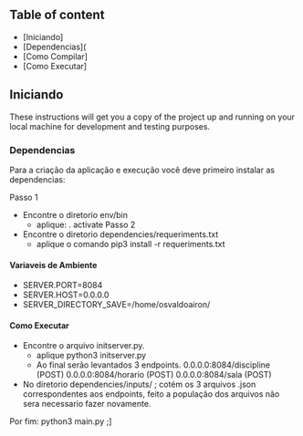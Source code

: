 
## Table of content
- [Iniciando]
- [Dependencias](
- [Como Compilar]
- [Como Executar]

## Iniciando

These instructions will get you a copy of the project up and running on your local machine for development and testing purposes.

### Dependencias

Para a criação da aplicação e execução você deve primeiro instalar as dependencias:

Passo 1
- Encontre o diretorio env/bin
  * aplique: . activate
Passo 2
- Encontre o diretorio dependencies/requeriments.txt 
  * aplique o comando pip3 install -r requeriments.txt

#### Variaveis de Ambiente

- SERVER.PORT=8084
- SERVER.HOST=0.0.0.0
- SERVER_DIRECTORY_SAVE=/home/osvaldoairon/

#### Como Executar

- Encontre o arquivo initserver.py.
  * aplique python3 initserver.py
  * Ao final serão levantados 3 endpoints.
    0.0.0.0:8084/discipline (POST)
    0.0.0.0:8084/horario (POST)
    0.0.0.0:8084/sala (POST)
-  No diretorio dependencies/inputs/ ; cotém os 3 arquivos .json correspondentes aos endpoints, feito a população dos arquivos não sera necessario fazer novamente.

Por fim: python3 main.py ;]

